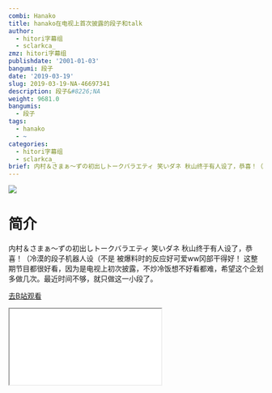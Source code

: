 ```yaml
---
combi: Hanako
title: hanako在电视上首次披露的段子和talk
author:
  - hitori字幕组
  - sclarkca_
zmz: hitori字幕组
publishdate: '2001-01-03'
bangumi: 段子
date: '2019-03-19'
slug: 2019-03-19-NA-46697341
description: 段子&#8226;NA
weight: 9681.0
bangumis:
  - 段子
tags:
  - hanako
  - ~
categories:
  - hitori字幕组
  - sclarkca_
brief: 内村＆さまぁ～ずの初出しトークバラエティ 笑いダネ 秋山终于有人设了，恭喜！（冷漠的段子机器人设（不是 被爆料时的反应好可爱ww冈部干得好！ 这整期节目都很好看，因为是电视上初次披露，不炒冷饭想不好看都难，希望这个企划多做几次。最近时间不够，就只做这一小段了。
---
```

![](https://i.imgur.com/gPXdZMS.jpg)
# 简介  
内村＆さまぁ～ずの初出しトークバラエティ 笑いダネ
秋山终于有人设了，恭喜！（冷漠的段子机器人设（不是
被爆料时的反应好可爱ww冈部干得好！
这整期节目都很好看，因为是电视上初次披露，不炒冷饭想不好看都难，希望这个企划多做几次。最近时间不够，就只做这一小段了。  

[去B站观看](https://www.bilibili.com/video/av46697341/)
<div class ="resp-container"><iframe class="testiframe" src="//player.bilibili.com/player.html?aid=46697341"", scrolling="no", allowfullscreen="true" > </iframe></div> 
